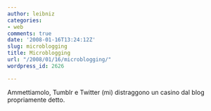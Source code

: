 ```yaml
---
author: leibniz
categories:
- web
comments: true
date: '2008-01-16T13:24:12Z'
slug: microblogging
title: Microblogging
url: "/2008/01/16/microblogging/"
wordpress_id: 2626

---
```

Ammettiamolo, Tumblr e Twitter (mi) distraggono un casino dal blog propriamente detto.
